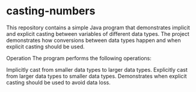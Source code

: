 # casting-numbers


This repository contains a simple Java program that demonstrates implicit and explicit casting between variables of different data types. The project demonstrates how conversions between data types happen and when explicit casting should be used.

Operation
The program performs the following operations:

Implicitly cast from smaller data types to larger data types.
Explicitly cast from larger data types to smaller data types.
Demonstrates when explicit casting should be used to avoid data loss.
